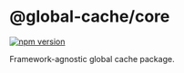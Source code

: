 # @global-cache/core

[![npm version](https://img.shields.io/npm/v/@global-cache/core)](https://www.npmjs.com/package/@global-cache/core)

Framework-agnostic global cache package.